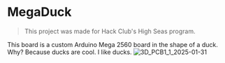 # MegaDuck
> This project was made for Hack Club's High Seas program.

This board is a custom Arduino Mega 2560 board in the shape of a duck. Why? Because ducks are cool. I like ducks. ![3D_PCB1_1_2025-01-31](https://github.com/user-attachments/assets/8a0b6320-1a3e-4528-af4f-9dfed160ba1e)

